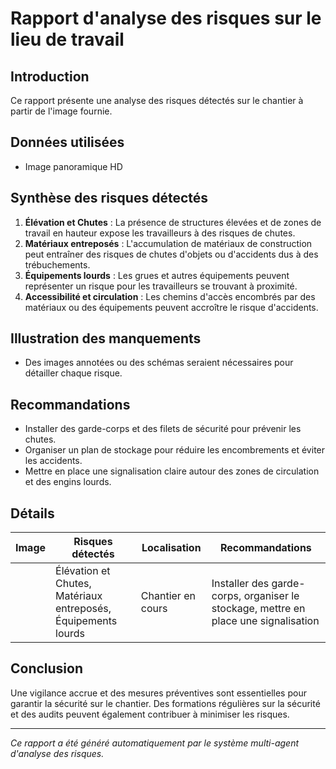 # Rapport d'analyse des risques sur le lieu de travail

## Introduction
Ce rapport présente une analyse des risques détectés sur le chantier à partir de l'image fournie.

## Données utilisées
- Image panoramique HD

## Synthèse des risques détectés
1. **Élévation et Chutes** : La présence de structures élevées et de zones de travail en hauteur expose les travailleurs à des risques de chutes.
2. **Matériaux entreposés** : L'accumulation de matériaux de construction peut entraîner des risques de chutes d'objets ou d'accidents dus à des trébuchements.
3. **Équipements lourds** : Les grues et autres équipements peuvent représenter un risque pour les travailleurs se trouvant à proximité.
4. **Accessibilité et circulation** : Les chemins d'accès encombrés par des matériaux ou des équipements peuvent accroître le risque d'accidents.

## Illustration des manquements
- Des images annotées ou des schémas seraient nécessaires pour détailler chaque risque.

## Recommandations
- Installer des garde-corps et des filets de sécurité pour prévenir les chutes.
- Organiser un plan de stockage pour réduire les encombrements et éviter les accidents.
- Mettre en place une signalisation claire autour des zones de circulation et des engins lourds.

## Détails
| Image | Risques détectés                         | Localisation        | Recommandations                                                   |
|-------|-----------------------------------------|---------------------|------------------------------------------------------------------|
|       | Élévation et Chutes, Matériaux entreposés, Équipements lourds | Chantier en cours   | Installer des garde-corps, organiser le stockage, mettre en place une signalisation |

## Conclusion
Une vigilance accrue et des mesures préventives sont essentielles pour garantir la sécurité sur le chantier. Des formations régulières sur la sécurité et des audits peuvent également contribuer à minimiser les risques.

---
*Ce rapport a été généré automatiquement par le système multi-agent d'analyse des risques.*